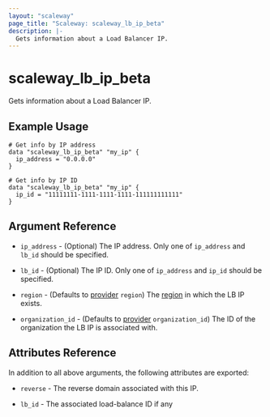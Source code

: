```yaml
---
layout: "scaleway"
page_title: "Scaleway: scaleway_lb_ip_beta"
description: |-
  Gets information about a Load Balancer IP.
---
```


# scaleway_lb_ip_beta

Gets information about a Load Balancer IP.

## Example Usage

```hcl
# Get info by IP address
data "scaleway_lb_ip_beta" "my_ip" {
  ip_address = "0.0.0.0"
}

# Get info by IP ID
data "scaleway_lb_ip_beta" "my_ip" {
  ip_id = "11111111-1111-1111-1111-111111111111"
}
```

## Argument Reference

- `ip_address` - (Optional) The IP address.
  Only one of `ip_address` and `lb_id` should be specified.

- `lb_id` - (Optional) The IP ID.
  Only one of `ip_address` and `ip_id` should be specified.

- `region` - (Defaults to [provider](../index.html#region) `region`) The [region](../guides/regions_and_zones.html#zones) in which the LB IP exists.

- `organization_id` - (Defaults to [provider](../index.html#organization_id) `organization_id`) The ID of the organization the LB IP is associated with.

## Attributes Reference

In addition to all above arguments, the following attributes are exported:

- `reverse` - The reverse domain associated with this IP.

- `lb_id` - The associated load-balance ID if any

